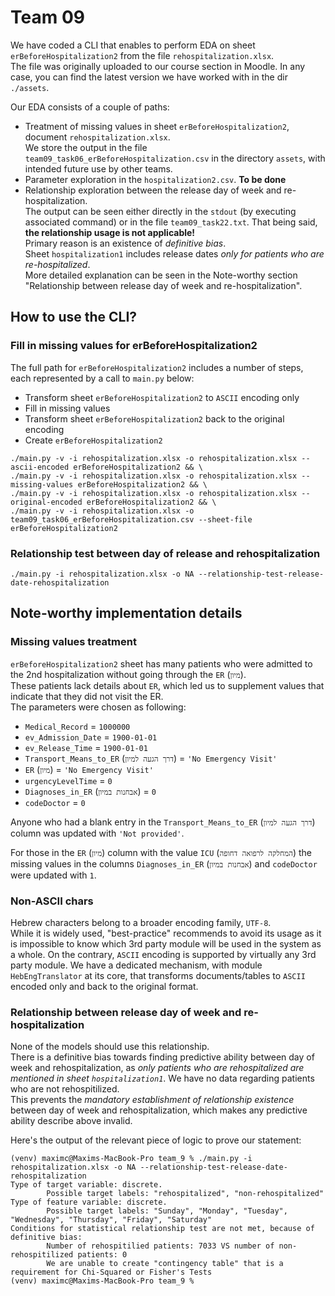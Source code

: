 # Team 09
We have coded a CLI that enables to perform EDA on sheet `erBeforeHospitalization2` from the file `rehospitalization.xlsx`.  
The file was originally uploaded to our course section in Moodle. In any case, you can find the latest version we have worked with in the dir `./assets`.

Our EDA consists of a couple of paths:
- Treatment of missing values in sheet `erBeforeHospitalization2`, document `rehospitalization.xlsx`.  
We store the output in the file `team09_task06_erBeforeHospitalization.csv` in the directory `assets`, with intended future use by other teams.
- Parameter exploration in the `hospitalization2.csv`. **To be done**
- Relationship exploration between the release day of week and re-hospitalization.  
The output can be seen either directly in the `stdout` (by executing associated command) or in the file `team09_task22.txt`.
That being said, **the relationship usage is not applicable!**  
Primary reason is an existence of *definitive bias*.  
Sheet `hospitalization1` includes release dates *only for patients who are re-hospitalized*.  
More detailed explanation can be seen in the Note-worthy section "Relationship between release day of week and re-hospitalization".

## How to use the CLI?
### Fill in missing values for erBeforeHospitalization2
The full path for `erBeforeHospitalization2` includes a number of steps, each represented by a call to `main.py` below:
- Transform sheet `erBeforeHospitalization2` to `ASCII` encoding only
- Fill in missing values
- Transform sheet `erBeforeHospitalization2` back to the original encoding
- Create `erBeforeHospitalization2`
```
./main.py -v -i rehospitalization.xlsx -o rehospitalization.xlsx --ascii-encoded erBeforeHospitalization2 && \
./main.py -v -i rehospitalization.xlsx -o rehospitalization.xlsx --missing-values erBeforeHospitalization2 && \
./main.py -v -i rehospitalization.xlsx -o rehospitalization.xlsx --original-encoded erBeforeHospitalization2 && \
./main.py -v -i rehospitalization.xlsx -o team09_task06_erBeforeHospitalization.csv --sheet-file erBeforeHospitalization2
```
### Relationship test between day of release and rehospitalization
```
./main.py -i rehospitalization.xlsx -o NA --relationship-test-release-date-rehospitalization
```

## Note-worthy implementation details
### Missing values treatment
`erBeforeHospitalization2` sheet has many patients who were admitted to the 2nd hospitalization without going through the `ER` (`מיון`).  
These patients lack details about `ER`, which led us to supplement values that indicate that they did not visit the ER.  
The parameters were chosen as following:
- `Medical_Record` = `1000000`
- `ev_Admission_Date` = `1900-01-01`
- `ev_Release_Time` = `1900-01-01`
- `Transport_Means_to_ER` (`דרך הגעה למיון`) = `'No Emergency Visit'`
- `ER` (`מיון`) = `'No Emergency Visit'`
- `urgencyLevelTime` = `0`
- `Diagnoses_in_ER` (`אבחנות במיון`) = `0`
- `codeDoctor` = `0`

Anyone who had a blank entry in the `Transport_Means_to_ER` (`דרך הגעה למיון`) column was updated with `'Not provided'`.

For those in the `ER` (`מיון`) column with the value `ICU` (`המחלקה לרפואה דחופה`) the missing values in the columns `Diagnoses_in_ER` (`אבחנות במיון`) and `codeDoctor` were updated with `1`.

### Non-ASCII chars
Hebrew characters belong to a broader encoding family, `UTF-8`.  
While it is widely used, "best-practice" recommends to avoid its usage as it is impossible to know which 3rd party module will be used in the system as a whole. On the contrary, `ASCII` encoding is supported by virtually any 3rd party module.
We have a dedicated mechanism, with module `HebEngTranslator` at its core, that transforms documents/tables to `ASCII` encoded only and back to the original format.

### Relationship between release day of week and re-hospitalization
None of the models should use this relationship.  
There is a definitive bias towards finding predictive ability between day of week and rehospitalization, as *only patients who are rehospitalized are mentioned in sheet `hospitalization1`*. We have no data regarding patients who are not rehospitilized.  
This prevents the *mandatory establishment of relationship existence* between day of week and rehospitalization, which makes any predictive ability describe above invalid.

Here's the output of the relevant piece of logic to prove our statement:
```
(venv) maximc@Maxims-MacBook-Pro team_9 % ./main.py -i rehospitalization.xlsx -o NA --relationship-test-release-date-rehospitalization
Type of target variable: discrete.
        Possible target labels: "rehospitalized", "non-rehospitalized"
Type of feature variable: discrete.
        Possible target labels: "Sunday", "Monday", "Tuesday", "Wednesday", "Thursday", "Friday", "Saturday"
Conditions for statistical relationship test are not met, because of definitive bias:
        Number of rehospitilied patients: 7033 VS number of non-rehospitilized patients: 0
        We are unable to create "contingency table" that is a requirement for Chi-Squared or Fisher's Tests
(venv) maximc@Maxims-MacBook-Pro team_9 %
```
